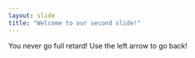 ```yaml
---
layout: slide
title: "Welcome to our second slide!"
---
```

You never go full retard!
Use the left arrow to go back!
